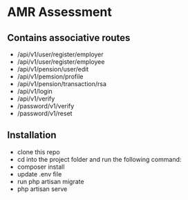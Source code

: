 

# AMR Assessment

## Contains associative routes

- /api/v1/user/register/employer
- /api/v1/user/register/employee
- /api/v1/pension/user/edit
- /api/v1/pemsion/profile
- /api/v1/pension/transaction/rsa
- /api/v1/login
- /api/v1/verify
- /password/v1/verify
- /password/v1/reset

## Installation
- clone this repo 
- cd into the project folder and run the following command:
- composer install
- update .env file
- run php artisan migrate
- php artisan serve
